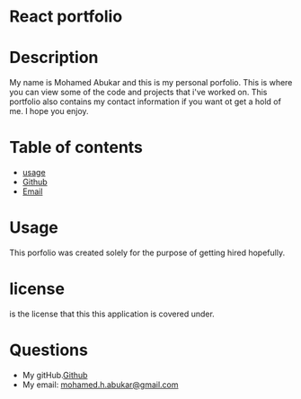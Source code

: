 # React portfolio
# Description
My name is Mohamed Abukar and this is my personal porfolio. This is where you can view some of the code and projects that i've worked on. This portfolio also contains my contact information if you want ot get a hold of me. I hope you enjoy.
# Table of contents 
* [usage](#usage)
* [Github](#github)
* [Email](#email)

# Usage
This porfolio was created solely for the purpose of getting hired hopefully.
# license
 is the license that this this application is covered under.
# Questions
* My gitHub.[Github](https://github.com/mohamedabukar)
* My email: mohamed.h.abukar@gmail.com